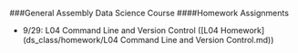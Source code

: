 ###General Assembly Data Science Course
####Homework Assignments

<!-- breakdown of homework by day -->

* 9/29: L04 Command Line and Version Control ([L04 Homework](ds_class/homework/L04 Command Line and Version Control.md))

